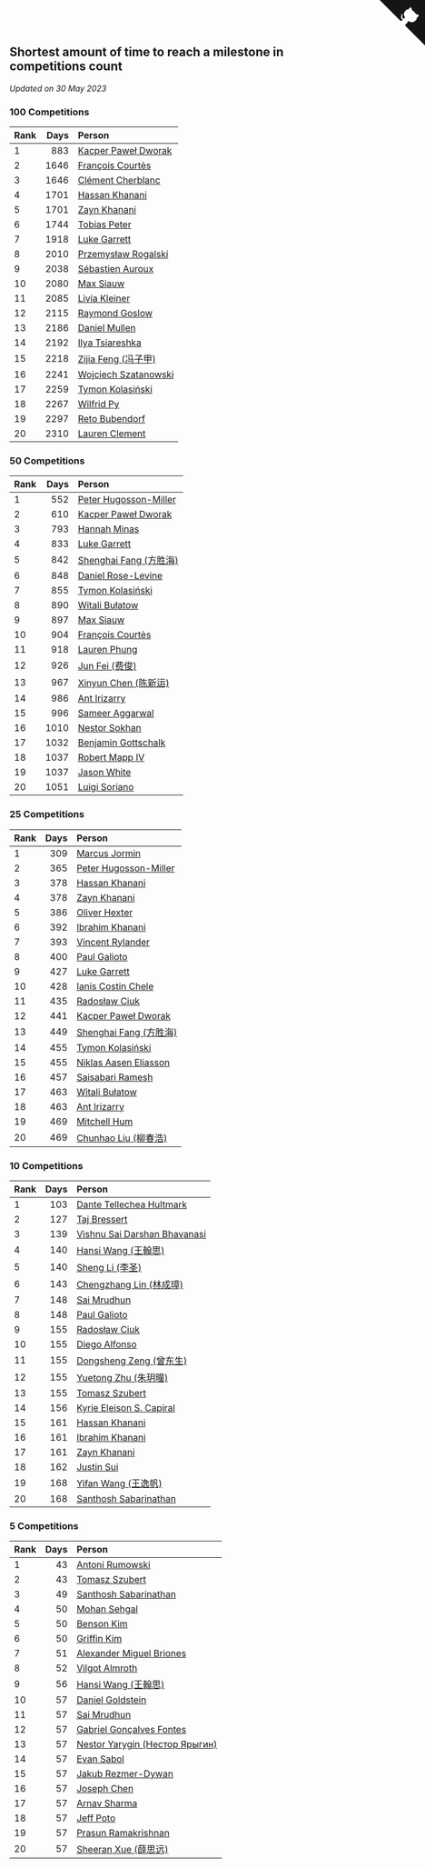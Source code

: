 ## Shortest amount of time to reach a milestone in competitions count

*Updated on 30 May 2023*


### 100 Competitions

| Rank | Days | Person |
| :--- | ---: | :--- |
| 1 | 883 | [Kacper Paweł Dworak](https://www.worldcubeassociation.org/persons/2020DWOR01) |
| 2 | 1646 | [François Courtès](https://www.worldcubeassociation.org/persons/2008COUR01) |
| 3 | 1646 | [Clément Cherblanc](https://www.worldcubeassociation.org/persons/2014CHER05) |
| 4 | 1701 | [Hassan Khanani](https://www.worldcubeassociation.org/persons/2018KHAN26) |
| 5 | 1701 | [Zayn Khanani](https://www.worldcubeassociation.org/persons/2018KHAN28) |
| 6 | 1744 | [Tobias Peter](https://www.worldcubeassociation.org/persons/2014PETE03) |
| 7 | 1918 | [Luke Garrett](https://www.worldcubeassociation.org/persons/2017GARR05) |
| 8 | 2010 | [Przemysław Rogalski](https://www.worldcubeassociation.org/persons/2013ROGA02) |
| 9 | 2038 | [Sébastien Auroux](https://www.worldcubeassociation.org/persons/2008AURO01) |
| 10 | 2080 | [Max Siauw](https://www.worldcubeassociation.org/persons/2017SIAU02) |
| 11 | 2085 | [Livia Kleiner](https://www.worldcubeassociation.org/persons/2013KLEI03) |
| 12 | 2115 | [Raymond Goslow](https://www.worldcubeassociation.org/persons/2014GOSL01) |
| 13 | 2186 | [Daniel Mullen](https://www.worldcubeassociation.org/persons/2016MULL04) |
| 14 | 2192 | [Ilya Tsiareshka](https://www.worldcubeassociation.org/persons/2012TERE01) |
| 15 | 2218 | [Zijia Feng (冯子甲)](https://www.worldcubeassociation.org/persons/2013FENG02) |
| 16 | 2241 | [Wojciech Szatanowski](https://www.worldcubeassociation.org/persons/2011SZAT01) |
| 17 | 2259 | [Tymon Kolasiński](https://www.worldcubeassociation.org/persons/2016KOLA02) |
| 18 | 2267 | [Wilfrid Py](https://www.worldcubeassociation.org/persons/2016PYWI01) |
| 19 | 2297 | [Reto Bubendorf](https://www.worldcubeassociation.org/persons/2012BUBE01) |
| 20 | 2310 | [Lauren Clement](https://www.worldcubeassociation.org/persons/2013KLEM01) |

### 50 Competitions

| Rank | Days | Person |
| :--- | ---: | :--- |
| 1 | 552 | [Peter Hugosson-Miller](https://www.worldcubeassociation.org/persons/2021HUGO01) |
| 2 | 610 | [Kacper Paweł Dworak](https://www.worldcubeassociation.org/persons/2020DWOR01) |
| 3 | 793 | [Hannah Minas](https://www.worldcubeassociation.org/persons/2017MINA04) |
| 4 | 833 | [Luke Garrett](https://www.worldcubeassociation.org/persons/2017GARR05) |
| 5 | 842 | [Shenghai Fang (方胜海)](https://www.worldcubeassociation.org/persons/2016FANG01) |
| 6 | 848 | [Daniel Rose-Levine](https://www.worldcubeassociation.org/persons/2015ROSE01) |
| 7 | 855 | [Tymon Kolasiński](https://www.worldcubeassociation.org/persons/2016KOLA02) |
| 8 | 890 | [Witali Bułatow](https://www.worldcubeassociation.org/persons/2015BUAT01) |
| 9 | 897 | [Max Siauw](https://www.worldcubeassociation.org/persons/2017SIAU02) |
| 10 | 904 | [François Courtès](https://www.worldcubeassociation.org/persons/2008COUR01) |
| 11 | 918 | [Lauren Phung](https://www.worldcubeassociation.org/persons/2016PHUN02) |
| 12 | 926 | [Jun Fei (费俊)](https://www.worldcubeassociation.org/persons/2016FEIJ02) |
| 13 | 967 | [Xinyun Chen (陈新运)](https://www.worldcubeassociation.org/persons/2017CHEN36) |
| 14 | 986 | [Ant Irizarry](https://www.worldcubeassociation.org/persons/2016IRIZ02) |
| 15 | 996 | [Sameer Aggarwal](https://www.worldcubeassociation.org/persons/2017AGGA01) |
| 16 | 1010 | [Nestor Sokhan](https://www.worldcubeassociation.org/persons/2016SOKH01) |
| 17 | 1032 | [Benjamin Gottschalk](https://www.worldcubeassociation.org/persons/2016GOTT01) |
| 18 | 1037 | [Robert Mapp IV](https://www.worldcubeassociation.org/persons/2016IVRO01) |
| 19 | 1037 | [Jason White](https://www.worldcubeassociation.org/persons/2016WHIT16) |
| 20 | 1051 | [Luigi Soriano](https://www.worldcubeassociation.org/persons/2016SORI04) |

### 25 Competitions

| Rank | Days | Person |
| :--- | ---: | :--- |
| 1 | 309 | [Marcus Jormin](https://www.worldcubeassociation.org/persons/2022JORM01) |
| 2 | 365 | [Peter Hugosson-Miller](https://www.worldcubeassociation.org/persons/2021HUGO01) |
| 3 | 378 | [Hassan Khanani](https://www.worldcubeassociation.org/persons/2018KHAN26) |
| 4 | 378 | [Zayn Khanani](https://www.worldcubeassociation.org/persons/2018KHAN28) |
| 5 | 386 | [Oliver Hexter](https://www.worldcubeassociation.org/persons/2022HEXT01) |
| 6 | 392 | [Ibrahim Khanani](https://www.worldcubeassociation.org/persons/2018KHAN27) |
| 7 | 393 | [Vincent Rylander](https://www.worldcubeassociation.org/persons/2022RYLA01) |
| 8 | 400 | [Paul Galioto](https://www.worldcubeassociation.org/persons/2018GALI12) |
| 9 | 427 | [Luke Garrett](https://www.worldcubeassociation.org/persons/2017GARR05) |
| 10 | 428 | [Ianis Costin Chele](https://www.worldcubeassociation.org/persons/2021CHEL01) |
| 11 | 435 | [Radosław Ciuk](https://www.worldcubeassociation.org/persons/2013CIUK01) |
| 12 | 441 | [Kacper Paweł Dworak](https://www.worldcubeassociation.org/persons/2020DWOR01) |
| 13 | 449 | [Shenghai Fang (方胜海)](https://www.worldcubeassociation.org/persons/2016FANG01) |
| 14 | 455 | [Tymon Kolasiński](https://www.worldcubeassociation.org/persons/2016KOLA02) |
| 15 | 455 | [Niklas Aasen Eliasson](https://www.worldcubeassociation.org/persons/2021ELIA01) |
| 16 | 457 | [Saisabari Ramesh](https://www.worldcubeassociation.org/persons/2021RAME01) |
| 17 | 463 | [Witali Bułatow](https://www.worldcubeassociation.org/persons/2015BUAT01) |
| 18 | 463 | [Ant Irizarry](https://www.worldcubeassociation.org/persons/2016IRIZ02) |
| 19 | 469 | [Mitchell Hum](https://www.worldcubeassociation.org/persons/2017HUMM01) |
| 20 | 469 | [Chunhao Liu (柳春浩)](https://www.worldcubeassociation.org/persons/2017LIUC11) |

### 10 Competitions

| Rank | Days | Person |
| :--- | ---: | :--- |
| 1 | 103 | [Dante Tellechea Hultmark](https://www.worldcubeassociation.org/persons/2023HULT01) |
| 2 | 127 | [Taj Bressert](https://www.worldcubeassociation.org/persons/2023BRES01) |
| 3 | 139 | [Vishnu Sai Darshan Bhavanasi](https://www.worldcubeassociation.org/persons/2022BHAV01) |
| 4 | 140 | [Hansi Wang (王翰思)](https://www.worldcubeassociation.org/persons/2020WANG19) |
| 5 | 140 | [Sheng Li (李圣)](https://www.worldcubeassociation.org/persons/2020LISH02) |
| 6 | 143 | [Chengzhang Lin (林成璋)](https://www.worldcubeassociation.org/persons/2013LINC02) |
| 7 | 148 | [Sai Mrudhun](https://www.worldcubeassociation.org/persons/2017MRUD01) |
| 8 | 148 | [Paul Galioto](https://www.worldcubeassociation.org/persons/2018GALI12) |
| 9 | 155 | [Radosław Ciuk](https://www.worldcubeassociation.org/persons/2013CIUK01) |
| 10 | 155 | [Diego Alfonso](https://www.worldcubeassociation.org/persons/2018ALFO01) |
| 11 | 155 | [Dongsheng Zeng (曾东生)](https://www.worldcubeassociation.org/persons/2020ZENG03) |
| 12 | 155 | [Yuetong Zhu (朱玥曈)](https://www.worldcubeassociation.org/persons/2020ZHUY01) |
| 13 | 155 | [Tomasz Szubert](https://www.worldcubeassociation.org/persons/2022SZUB02) |
| 14 | 156 | [Kyrie Eleison S. Capiral](https://www.worldcubeassociation.org/persons/2022CAPI02) |
| 15 | 161 | [Hassan Khanani](https://www.worldcubeassociation.org/persons/2018KHAN26) |
| 16 | 161 | [Ibrahim Khanani](https://www.worldcubeassociation.org/persons/2018KHAN27) |
| 17 | 161 | [Zayn Khanani](https://www.worldcubeassociation.org/persons/2018KHAN28) |
| 18 | 162 | [Justin Sui](https://www.worldcubeassociation.org/persons/2022SUIJ01) |
| 19 | 168 | [Yifan Wang (王逸帆)](https://www.worldcubeassociation.org/persons/2017WANY29) |
| 20 | 168 | [Santhosh Sabarinathan](https://www.worldcubeassociation.org/persons/2018SABA02) |

### 5 Competitions

| Rank | Days | Person |
| :--- | ---: | :--- |
| 1 | 43 | [Antoni Rumowski](https://www.worldcubeassociation.org/persons/2014RUMO01) |
| 2 | 43 | [Tomasz Szubert](https://www.worldcubeassociation.org/persons/2022SZUB02) |
| 3 | 49 | [Santhosh Sabarinathan](https://www.worldcubeassociation.org/persons/2018SABA02) |
| 4 | 50 | [Mohan Sehgal](https://www.worldcubeassociation.org/persons/2023SEHG01) |
| 5 | 50 | [Benson Kim](https://www.worldcubeassociation.org/persons/2023KIMB02) |
| 6 | 50 | [Griffin Kim](https://www.worldcubeassociation.org/persons/2023KIMG01) |
| 7 | 51 | [Alexander Miguel Briones](https://www.worldcubeassociation.org/persons/2023BRIO01) |
| 8 | 52 | [Vilgot Almroth](https://www.worldcubeassociation.org/persons/2023ALMR01) |
| 9 | 56 | [Hansi Wang (王翰思)](https://www.worldcubeassociation.org/persons/2020WANG19) |
| 10 | 57 | [Daniel Goldstein](https://www.worldcubeassociation.org/persons/2017GOLD01) |
| 11 | 57 | [Sai Mrudhun](https://www.worldcubeassociation.org/persons/2017MRUD01) |
| 12 | 57 | [Gabriel Gonçalves Fontes](https://www.worldcubeassociation.org/persons/2018FONT04) |
| 13 | 57 | [Nestor Yarygin (Нестор Ярыгин)](https://www.worldcubeassociation.org/persons/2019YARY01) |
| 14 | 57 | [Evan Sabol](https://www.worldcubeassociation.org/persons/2019SABO02) |
| 15 | 57 | [Jakub Rezmer-Dywan](https://www.worldcubeassociation.org/persons/2022REZM01) |
| 16 | 57 | [Joseph Chen](https://www.worldcubeassociation.org/persons/2022CHEN16) |
| 17 | 57 | [Arnav Sharma](https://www.worldcubeassociation.org/persons/2023SHAR08) |
| 18 | 57 | [Jeff Poto](https://www.worldcubeassociation.org/persons/2023POTO01) |
| 19 | 57 | [Prasun Ramakrishnan](https://www.worldcubeassociation.org/persons/2023RAMA03) |
| 20 | 57 | [Sheeran Xue (薛思远)](https://www.worldcubeassociation.org/persons/2023XUES01) |


<a href="https://github.com/JustinTimeCuber/wca_statistics" class="github-corner" aria-label="View source on Github"><svg width="80" height="80" viewBox="0 0 250 250" style="fill:#151513; color:#fff; position: absolute; top: 0; border: 0; right: 0;" aria-hidden="true"><path d="M0,0 L115,115 L130,115 L142,142 L250,250 L250,0 Z"></path><path d="M128.3,109.0 C113.8,99.7 119.0,89.6 119.0,89.6 C122.0,82.7 120.5,78.6 120.5,78.6 C119.2,72.0 123.4,76.3 123.4,76.3 C127.3,80.9 125.5,87.3 125.5,87.3 C122.9,97.6 130.6,101.9 134.4,103.2" fill="currentColor" style="transform-origin: 130px 106px;" class="octo-arm"></path><path d="M115.0,115.0 C114.9,115.1 118.7,116.5 119.8,115.4 L133.7,101.6 C136.9,99.2 139.9,98.4 142.2,98.6 C133.8,88.0 127.5,74.4 143.8,58.0 C148.5,53.4 154.0,51.2 159.7,51.0 C160.3,49.4 163.2,43.6 171.4,40.1 C171.4,40.1 176.1,42.5 178.8,56.2 C183.1,58.6 187.2,61.8 190.9,65.4 C194.5,69.0 197.7,73.2 200.1,77.6 C213.8,80.2 216.3,84.9 216.3,84.9 C212.7,93.1 206.9,96.0 205.4,96.6 C205.1,102.4 203.0,107.8 198.3,112.5 C181.9,128.9 168.3,122.5 157.7,114.1 C157.9,116.9 156.7,120.9 152.7,124.9 L141.0,136.5 C139.8,137.7 141.6,141.9 141.8,141.8 Z" fill="currentColor" class="octo-body"></path></svg></a><style>.github-corner:hover .octo-arm{animation:octocat-wave 560ms ease-in-out}@keyframes octocat-wave{0%,100%{transform:rotate(0)}20%,60%{transform:rotate(-25deg)}40%,80%{transform:rotate(10deg)}}@media (max-width:500px){.github-corner:hover .octo-arm{animation:none}.github-corner .octo-arm{animation:octocat-wave 560ms ease-in-out}}</style>
